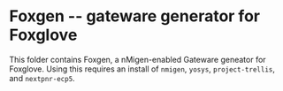 
# Foxgen -- gateware generator for Foxglove

This folder contains Foxgen, a nMigen-enabled Gateware geneator for Foxglove. Using this requires an install of `nmigen`, `yosys`, `project-trellis`, and `nextpnr-ecp5`.
